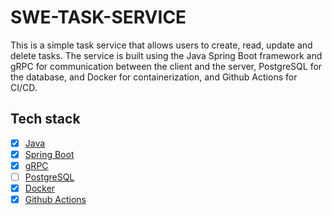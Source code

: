 # SWE-TASK-SERVICE

This is a simple task service that allows users to create, read, update and delete tasks. The service is built using the
Java Spring Boot framework and gRPC for communication between the client and the server, PostgreSQL for the database,
and Docker for containerization, and Github Actions for CI/CD.

## Tech stack

- [x] [Java](http://www.oracle.com/technetwork/java/javase/downloads/index.html)
- [x] [Spring Boot](https://spring.io/projects/spring-boot)
- [x] [gRPC](https://grpc.io/)
- [ ] [PostgreSQL](https://www.postgresql.org/)
- [x] [Docker](https://www.docker.com/)
- [x] [Github Actions](https://docs.github.com/en/actions)